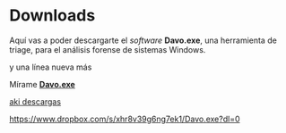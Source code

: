 # Downloads

Aquí vas a poder descargarte el _software_ __Davo.exe__, una herramienta de triage, para el análisis forense de sistemas Windows.

y una línea nueva más

Mírame [__Davo.exe__](https://www.dropbox.com/s/xhr8v39g6ng7ek1/Davo.exe?dl=1)

<a href="https://www.dropbox.com/s/xhr8v39g6ng7ek1/Davo.exe?dl=1" download="descargado.pdf">aki descargas</a>

https://www.dropbox.com/s/xhr8v39g6ng7ek1/Davo.exe?dl=0
